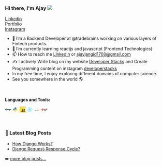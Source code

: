 ### Hi there, I'm Ajay <img src="https://media.giphy.com/media/hvRJCLFzcasrR4ia7z/giphy.gif" width="25px">

[Linkedin][linkedin]  
[Portfolio](https://ajayjangidresume.netlify.app/)  
[Instagram](https://www.instagram.com/ajay.sharma178/)  



- 👔 I’m a Backend Developer at @tradebrains working on various layers of Fintech products.
- 🌱 I’m currently learning reactjs and javascript (Frontend Technologies)
- 📫 How to reach me [Linkedin][linkedin] or ajayjangid1708@gmail.com
- ✍️ I actively Write blog on my website [Developer Stacks](https://developerstacks.com/) and Create Programming content on instagram [developerstacks](https://www.instagram.com/developerstacks/) 
- In my free time, I enjoy exploring different domains of computer science.
- See you somewhere in the world 🌎

<br />

**Languages and Tools:**

<code><img height="20" src="https://raw.githubusercontent.com/github/explore/80688e429a7d4ef2fca1e82350fe8e3517d3494d/topics/django/django.png"></code>
<code><img height="20" src="https://raw.githubusercontent.com/github/explore/80688e429a7d4ef2fca1e82350fe8e3517d3494d/topics/python/python.png"></code>
<code><img height="20" src="https://raw.githubusercontent.com/github/explore/80688e429a7d4ef2fca1e82350fe8e3517d3494d/topics/javascript/javascript.png"></code>
<code><img height="20" src="https://raw.githubusercontent.com/github/explore/80688e429a7d4ef2fca1e82350fe8e3517d3494d/topics/react/react.png"></code>
<code><img height="20" src="https://raw.githubusercontent.com/github/explore/80688e429a7d4ef2fca1e82350fe8e3517d3494d/topics/mysql/mysql.png"></code>
<code><img height="20" src="https://raw.githubusercontent.com/github/explore/80688e429a7d4ef2fca1e82350fe8e3517d3494d/topics/git/git.png"></code>

<br />

### 📕 Latest Blog Posts

<!-- BLOG-POST-LIST:START -->
- [How Django Works?](https://developerstacks.com/post/how-django-works/)
- [Django Request-Response Cycle?](https://developerstacks.com/post/django-request-response-cycle/)
<!-- BLOG-POST-LIST:END -->

➡️ [more blog posts...](https://developerstacks.com/)

<!---
AjayJangid17/AjayJangid17 is a ✨ special ✨ repository because its `README.md` (this file) appears on your GitHub profile.
You can click the Preview link to take a look at your changes.
--->
[linkedin]: https://www.linkedin.com/in/ajay-jangid-69b99a198
